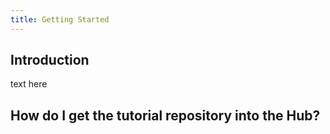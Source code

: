 ```yaml
---
title: Getting Started
---
```


## Introduction
text here

## How do I get the tutorial repository into the Hub?